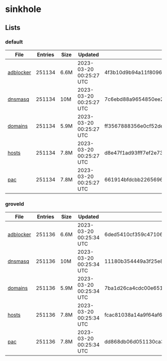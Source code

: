 # sinkhole

## Lists

### default

|File|Entries|Size|Updated|Hash|
|-|-|-|-|-|
|[adblocker](https://raw.githubusercontent.com/groveld/sinkhole/lists/default/adblocker.txt)|251134|6.6M|2023-03-20 00:25:27 UTC|4f3b10d9b94a11f809668ee2388cf5c894a9b508e53e74d0e9d66ad122f006a6|
|[dnsmasq](https://raw.githubusercontent.com/groveld/sinkhole/lists/default/dnsmasq.txt)|251134|10M|2023-03-20 00:25:27 UTC|7c6ebd88a9654850ee2d10533746bbf53e5e282eafc4d15ee3f56f7578952fb5|
|[domains](https://raw.githubusercontent.com/groveld/sinkhole/lists/default/domains.txt)|251134|5.9M|2023-03-20 00:25:27 UTC|ff3567888356e0cf52de4d0a3d7b8fbdb8754952e3d96b8ceee7f85705ffeff1|
|[hosts](https://raw.githubusercontent.com/groveld/sinkhole/lists/default/hosts.txt)|251134|7.8M|2023-03-20 00:25:27 UTC|d8e47f1ad93fff7ef2e731a7b8a3980f6e88763a99c5bc4806f2cd1ecdf0d817|
|[pac](https://raw.githubusercontent.com/groveld/sinkhole/lists/default/pac.txt)|251134|7.8M|2023-03-20 00:25:27 UTC|661914bfdcbb22656966e63b5816c9a6b8f35a39650971ac745918348be0995e|

### groveld

|File|Entries|Size|Updated|Hash|
|-|-|-|-|-|
|[adblocker](https://raw.githubusercontent.com/groveld/sinkhole/lists/groveld/adblocker.txt)|251136|6.6M|2023-03-20 00:25:34 UTC|6ded5410cf359c471065202975f2cd1bc71a7fc73a42ea8ac7d53d8d14c40145|
|[dnsmasq](https://raw.githubusercontent.com/groveld/sinkhole/lists/groveld/dnsmasq.txt)|251136|10M|2023-03-20 00:25:34 UTC|11180b354449a3f25e823bce4217f4cea7a99e452af0ca74c15f0e6c168151f5|
|[domains](https://raw.githubusercontent.com/groveld/sinkhole/lists/groveld/domains.txt)|251136|5.9M|2023-03-20 00:25:34 UTC|7ba1d26ca4cdc00e651141b20d2ab3ec093da9c04bd3c12e41fb17e2e56e7864|
|[hosts](https://raw.githubusercontent.com/groveld/sinkhole/lists/groveld/hosts.txt)|251136|7.8M|2023-03-20 00:25:34 UTC|fcac81038a14a9f64af60e592deaac83a722a94f50921aa27bb1b2618d349f59|
|[pac](https://raw.githubusercontent.com/groveld/sinkhole/lists/groveld/pac.txt)|251136|7.8M|2023-03-20 00:25:34 UTC|dd868db06d051130ca397e9a4eeceb6c406dcfc5e957f19ba982af55cde6c19d|
